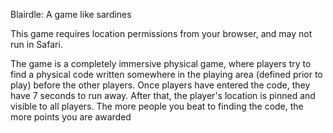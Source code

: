 Blairdle: A game like sardines

This game requires location permissions from your browser, and may not run in Safari.

The game is a completely immersive physical game, where players try to find a physical code written somewhere in the playing area (defined
prior to play) before the other players. Once players have entered the code, they have 7 seconds to run away. After that,
the player's location is pinned and visible to all players. The more people you beat to finding the code, the more points you are awarded
